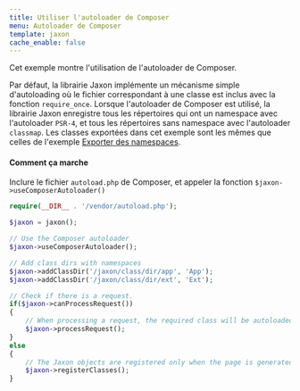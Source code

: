 ```yaml
---
title: Utiliser l'autoloader de Composer
menu: Autoloader de Composer
template: jaxon
cache_enable: false
---
```


Cet exemple montre l'utilisation de l'autoloader de Composer.

Par défaut, la librairie Jaxon implémente un mécanisme simple d'autoloading où le fichier correspondant à une classe est inclus avec la fonction `require_once`.
Lorsque l'autoloader de Composer est utilisé, la librairie Jaxon enregistre tous les répertoires qui ont un namespace avec l'autoloader `PSR-4`, et tous les répertoires sans namespace avec l'autoloader `classmap`.
Les classes exportées dans cet exemple sont les mêmes que celles de l'exemple [Exporter des namespaces](../namespaces).

#### Comment ça marche

Inclure le fichier `autoload.php` de Composer, et appeler la fonction `$jaxon->useComposerAutoloader()`

```php
require(__DIR__ . '/vendor/autoload.php');

$jaxon = jaxon();

// Use the Composer autoloader
$jaxon->useComposerAutoloader();

// Add class dirs with namespaces
$jaxon->addClassDir('/jaxon/class/dir/app', 'App');
$jaxon->addClassDir('/jaxon/class/dir/ext', 'Ext');

// Check if there is a request.
if($jaxon->canProcessRequest())
{
    // When processing a request, the required class will be autoloaded
    $jaxon->processRequest();
}
else
{
    // The Jaxon objects are registered only when the page is generated
    $jaxon->registerClasses();
}
```
